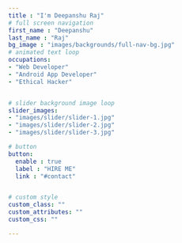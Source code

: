 ```yaml
---
title : "I'm Deepanshu Raj"
# full screen navigation
first_name : "Deepanshu"
last_name : "Raj"
bg_image : "images/backgrounds/full-nav-bg.jpg"
# animated text loop
occupations:
- "Web Developer"
- "Android App Developer"
- "Ethical Hacker"


# slider background image loop
slider_images:
- "images/slider/slider-1.jpg"
- "images/slider/slider-2.jpg"
- "images/slider/slider-3.jpg"

# button
button:
  enable : true
  label : "HIRE ME"
  link : "#contact"


# custom style
custom_class: "" 
custom_attributes: "" 
custom_css: ""

---
```

